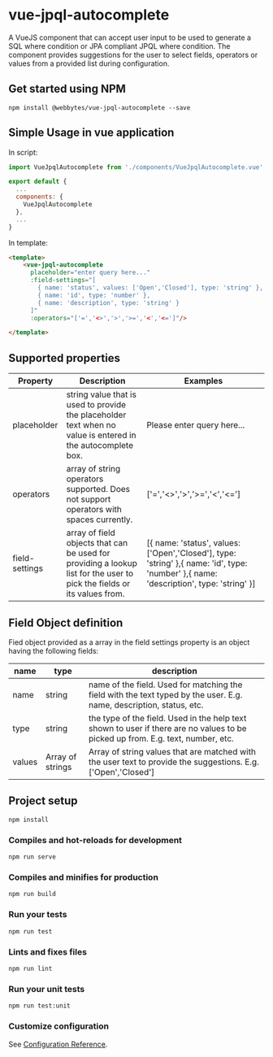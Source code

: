 # vue-jpql-autocomplete

A VueJS component that can accept user input to be used to generate a SQL where condition or JPA compliant JPQL where condition. The component provides suggestions for the user to select fields, operators or values from a provided list during configuration.

## Get started using NPM
```
npm install @webbytes/vue-jpql-autocomplete --save
```
## Simple Usage in vue application
In script:
``` javascript
import VueJpqlAutocomplete from './components/VueJpqlAutocomplete.vue';

export default {
  ...
  components: {
    VueJpqlAutocomplete
  },
  ...
}
```
In template:
``` html
<template>
    <vue-jpql-autocomplete 
      placeholder="enter query here..." 
      :field-settings="[
        { name: 'status', values: ['Open','Closed'], type: 'string' },
        { name: 'id', type: 'number' },
        { name: 'description', type: 'string' }
      ]"
      :operators="['=','<>','>','>=','<','<=']"/>

</template>
```
## Supported properties
|Property|Description|Examples|
|---|---|---|
|placeholder|string value that is used to provide the placeholder text when no value is entered in the autocomplete box.|Please enter query here...|
|operators|array of string operators supported. Does not support operators with spaces currently.|['=','<>','>','>=','<','<=']|
|field-settings|array of field objects that can be used for providing a lookup list for the user to pick the fields or its values from.|[{ name: 'status', values: ['Open','Closed'], type: 'string' },{ name: 'id', type: 'number' },{ name: 'description', type: 'string' }]

## Field Object definition
Fied object provided as a array in the field settings property is an object having the following fields:

|name|type|description|
|---|---|---|
|name|string|name of the field. Used for matching the field with the text typed by the user. E.g. name, description, status, etc.|
|type|string|the type of the field. Used in the help text shown to user if there are no values to be picked up from. E.g. text, number, etc.|
|values|Array of strings|Array of string values that are matched with the user text to provide the suggestions. E.g. ['Open','Closed']|

## Project setup
```
npm install
```

### Compiles and hot-reloads for development
```
npm run serve
```

### Compiles and minifies for production
```
npm run build
```

### Run your tests
```
npm run test
```

### Lints and fixes files
```
npm run lint
```

### Run your unit tests
```
npm run test:unit
```

### Customize configuration
See [Configuration Reference](https://cli.vuejs.org/config/).
